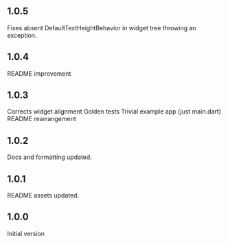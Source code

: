 ## 1.0.5
Fixes absent DefaultTextHeightBehavior in widget tree throwing an exception.

## 1.0.4
README improvement

## 1.0.3
Corrects widget alignment
Golden tests
Trivial example app (just main.dart)
README rearrangement

## 1.0.2
Docs and formatting updated.

## 1.0.1
README assets updated.

## 1.0.0
Initial version
